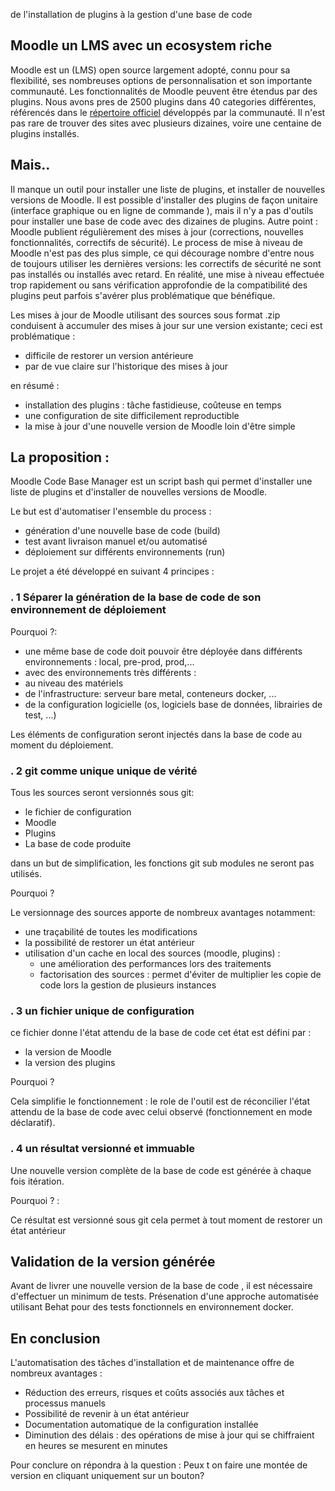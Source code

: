 de l'installation de plugins à la gestion d'une base de code
## Moodle un LMS avec un ecosystem riche

Moodle est un (LMS) open source largement adopté, connu pour sa flexibilité, ses nombreuses options de personnalisation et son importante communauté.
Les fonctionnalités de Moodle peuvent être étendus par des plugins.
Nous avons pres de 2500 plugins dans 40 categories différentes, référencés dans le [répertoire officiel](https://moodle.org/plugins/) développés par la communauté.
Il n'est pas rare de trouver des sites avec plusieurs dizaines,  voire une centaine de plugins installés.
## Mais..

Il manque un outil pour installer une liste de plugins, et installer de nouvelles versions de Moodle.
Il est possible d'installer des plugins de façon unitaire (interface graphique ou en ligne de commande ), mais il n'y a pas d'outils pour installer une base de code avec des dizaines de plugins.
Autre point : Moodle publient régulièrement des mises à jour (corrections, nouvelles fonctionnalités, correctifs de sécurité). Le process de mise à niveau de Moodle n'est pas des plus simple, ce qui décourage nombre d'entre nous de toujours utiliser les dernières versions: les correctifs de sécurité ne sont pas installés ou installés avec retard.
En réalité, une mise à niveau effectuée trop rapidement ou sans vérification approfondie de la compatibilité des plugins peut parfois s'avérer plus problématique que bénéfique.

Les mises à jour de Moodle utilisant des sources sous format .zip  conduisent à accumuler des mises à jour sur une version existante; ceci est problématique :
- difficile de restorer un version antérieure
- par de vue claire sur l'historique des mises à jour

en résumé :
- installation des plugins : tâche fastidieuse, coûteuse en temps
-  une configuration de site difficilement reproductible
-  la mise à jour d'une nouvelle version de Moodle loin d'être simple

## La proposition : 

Moodle Code Base Manager est un script bash qui permet d'installer une liste de plugins et d'installer de nouvelles versions de Moodle.

Le but est d'automatiser l'ensemble du process :
- génération d'une nouvelle base de code (build)
- test avant livraison manuel et/ou automatisé
- déploiement sur différents environnements (run)

Le projet a été développé en suivant 4 principes :

### . 1 Séparer la génération de la base de code de son environnement de déploiement

Pourquoi ?:

- une même base de code doit pouvoir être déployée dans différents environnements : local, pre-prod, prod,...
-  avec des environnements très différents :
  -  au niveau des matériels 
  - de l'infrastructure: serveur bare metal, conteneurs docker, ...
  - de la configuration logicielle (os, logiciels base de données, librairies de test, ...)

Les éléments de configuration seront injectés dans la base de code au moment du déploiement. 
### . 2 git comme unique unique de vérité

Tous les sources seront versionnés sous git:

- le fichier de configuration
- Moodle
- Plugins
- La base de code produite 

dans un but de simplification, les fonctions git sub modules ne seront pas utilisés.

Pourquoi ?

Le versionnage des sources apporte de nombreux avantages notamment:

- une traçabilité de toutes les modifications
- la possibilité de restorer un état antérieur 
- utilisation d'un cache en local  des sources (moodle, plugins) :
  - une amélioration des performances lors des traitements
  - factorisation des sources : permet d'éviter de multiplier les copie de code lors la gestion de plusieurs instances 

### . 3 un fichier unique de configuration

ce fichier donne l'état attendu de la base de code
cet état est défini par :
- la version de Moodle
- la version des plugins

Pourquoi ?

Cela simplifie le fonctionnement : le role de l'outil est de réconcilier l'état attendu de la base de code avec celui observé (fonctionnement en mode déclaratif).
### . 4 un résultat versionné et immuable

Une nouvelle version complète de la base de code est générée  à chaque fois itération.

Pourquoi ? :

Ce résultat est versionné sous git cela permet à tout moment de restorer un état antérieur

## Validation de la version générée

Avant de livrer une nouvelle version de la base de code , il est nécessaire d'effectuer un minimum de tests.
Présenation d'une approche automatisée utilisant Behat pour des tests fonctionnels en environnement docker.

## En conclusion

L'automatisation des tâches d'installation et de maintenance offre de nombreux avantages :

- Réduction des erreurs, risques et coûts associés aux tâches et processus manuels
- Possibilité de revenir à un état antérieur
- Documentation automatique de la configuration installée
- Diminution des délais : des opérations de mise à jour qui se chiffraient en heures se mesurent en minutes

Pour conclure on répondra à la question : Peux t on faire une montée de version en cliquant uniquement sur un bouton?








